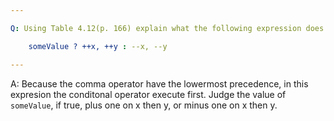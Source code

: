 ```yaml
---

Q: Using Table 4.12(p. 166) explain what the following expression does:

    someValue ? ++x, ++y : --x, --y

---
```


A: Because the comma operator have the lowermost precedence, in this expresion the conditonal operator execute first. Judge the value of `someValue`, if true, plus one on x then y, or minus one on x then y.